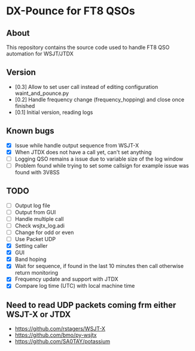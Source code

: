 # DX-Pounce for FT8 QSOs

## About

This repository contains the source code used to handle FT8 QSO automation for WSJT/JTDX

## Version

- [0.3] Allow to set user call instead of editing configuration waint_and_pounce.py
- [0.2] Handle frequency change (frequency_hopping) and close once finished
- [0.1] Initial version, reading logs

## Known bugs

- [x] Issue while handle output sequence from WSJT-X
- [x] When JTDX does not have a call yet, can't set anything
- [ ] Logging QSO remains a issue due to variable size of the log window
- [ ] Problem found while trying to set some callsign for example issue was found with 3V8SS

## TODO

- [ ] Output log file 
- [ ] Output from GUI
- [ ] Handle multiple call
- [ ] Check wsjtx_log.adi
- [ ] Change for odd or even
- [ ] Use Packet UDP
- [x] Setting caller
- [x] GUI
- [x] Band hoping 
- [x] Wait for sequence, if found in the last 10 minutes then call otherwise return monitoring
- [x] Frequency update and support with JTDX
- [x] Compare log time (UTC) with local machine time

## Need to read UDP packets coming frm either WSJT-X or JTDX
- https://github.com/rstagers/WSJT-X
- https://github.com/bmo/py-wsjtx
- https://github.com/SA0TAY/potassium